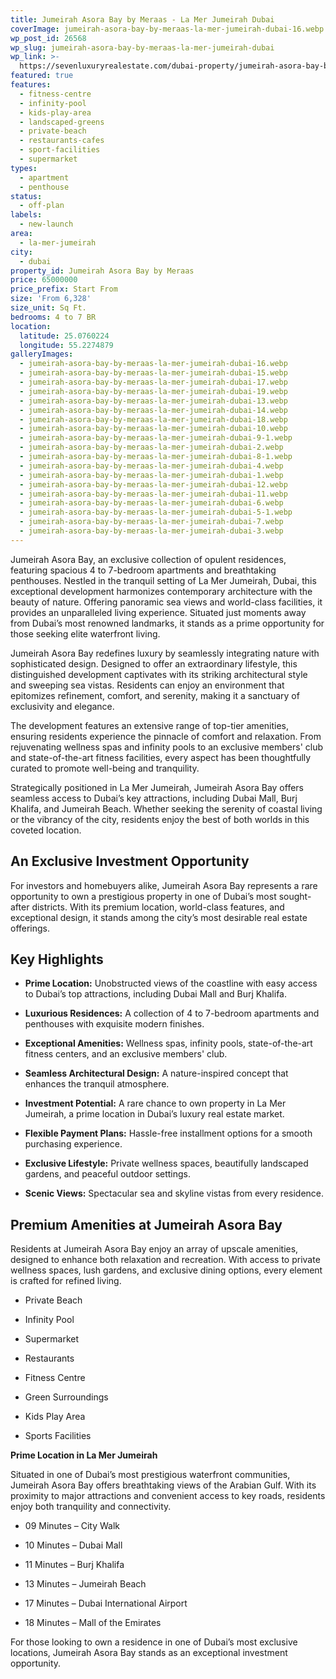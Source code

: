 ```yaml
---
title: Jumeirah Asora Bay by Meraas - La Mer Jumeirah Dubai
coverImage: jumeirah-asora-bay-by-meraas-la-mer-jumeirah-dubai-16.webp
wp_post_id: 26568
wp_slug: jumeirah-asora-bay-by-meraas-la-mer-jumeirah-dubai
wp_link: >-
  https://sevenluxuryrealestate.com/dubai-property/jumeirah-asora-bay-by-meraas-la-mer-jumeirah-dubai/
featured: true
features:
  - fitness-centre
  - infinity-pool
  - kids-play-area
  - landscaped-greens
  - private-beach
  - restaurants-cafes
  - sport-facilities
  - supermarket
types:
  - apartment
  - penthouse
status:
  - off-plan
labels:
  - new-launch
area:
  - la-mer-jumeirah
city:
  - dubai
property_id: Jumeirah Asora Bay by Meraas
price: 65000000
price_prefix: Start From
size: 'From 6,328'
size_unit: Sq Ft.
bedrooms: 4 to 7 BR
location:
  latitude: 25.0760224
  longitude: 55.2274879
galleryImages:
  - jumeirah-asora-bay-by-meraas-la-mer-jumeirah-dubai-16.webp
  - jumeirah-asora-bay-by-meraas-la-mer-jumeirah-dubai-15.webp
  - jumeirah-asora-bay-by-meraas-la-mer-jumeirah-dubai-17.webp
  - jumeirah-asora-bay-by-meraas-la-mer-jumeirah-dubai-19.webp
  - jumeirah-asora-bay-by-meraas-la-mer-jumeirah-dubai-13.webp
  - jumeirah-asora-bay-by-meraas-la-mer-jumeirah-dubai-14.webp
  - jumeirah-asora-bay-by-meraas-la-mer-jumeirah-dubai-18.webp
  - jumeirah-asora-bay-by-meraas-la-mer-jumeirah-dubai-10.webp
  - jumeirah-asora-bay-by-meraas-la-mer-jumeirah-dubai-9-1.webp
  - jumeirah-asora-bay-by-meraas-la-mer-jumeirah-dubai-2.webp
  - jumeirah-asora-bay-by-meraas-la-mer-jumeirah-dubai-8-1.webp
  - jumeirah-asora-bay-by-meraas-la-mer-jumeirah-dubai-4.webp
  - jumeirah-asora-bay-by-meraas-la-mer-jumeirah-dubai-1.webp
  - jumeirah-asora-bay-by-meraas-la-mer-jumeirah-dubai-12.webp
  - jumeirah-asora-bay-by-meraas-la-mer-jumeirah-dubai-11.webp
  - jumeirah-asora-bay-by-meraas-la-mer-jumeirah-dubai-6.webp
  - jumeirah-asora-bay-by-meraas-la-mer-jumeirah-dubai-5-1.webp
  - jumeirah-asora-bay-by-meraas-la-mer-jumeirah-dubai-7.webp
  - jumeirah-asora-bay-by-meraas-la-mer-jumeirah-dubai-3.webp
---
```


Jumeirah Asora Bay, an exclusive collection of opulent residences, featuring spacious 4 to 7-bedroom apartments and breathtaking penthouses. Nestled in the tranquil setting of La Mer Jumeirah, Dubai, this exceptional development harmonizes contemporary architecture with the beauty of nature. Offering panoramic sea views and world-class facilities, it provides an unparalleled living experience. Situated just moments away from Dubai’s most renowned landmarks, it stands as a prime opportunity for those seeking elite waterfront living.

Jumeirah Asora Bay redefines luxury by seamlessly integrating nature with sophisticated design. Designed to offer an extraordinary lifestyle, this distinguished development captivates with its striking architectural style and sweeping sea vistas. Residents can enjoy an environment that epitomizes refinement, comfort, and serenity, making it a sanctuary of exclusivity and elegance.

The development features an extensive range of top-tier amenities, ensuring residents experience the pinnacle of comfort and relaxation. From rejuvenating wellness spas and infinity pools to an exclusive members' club and state-of-the-art fitness facilities, every aspect has been thoughtfully curated to promote well-being and tranquility.

Strategically positioned in La Mer Jumeirah, Jumeirah Asora Bay offers seamless access to Dubai’s key attractions, including Dubai Mall, Burj Khalifa, and Jumeirah Beach. Whether seeking the serenity of coastal living or the vibrancy of the city, residents enjoy the best of both worlds in this coveted location.

## **An Exclusive Investment Opportunity**

For investors and homebuyers alike, Jumeirah Asora Bay represents a rare opportunity to own a prestigious property in one of Dubai’s most sought-after districts. With its premium location, world-class features, and exceptional design, it stands among the city’s most desirable real estate offerings.

## **Key Highlights**

- **Prime Location:** Unobstructed views of the coastline with easy access to Dubai’s top attractions, including Dubai Mall and Burj Khalifa.

- **Luxurious Residences:** A collection of 4 to 7-bedroom apartments and penthouses with exquisite modern finishes.

- **Exceptional Amenities:** Wellness spas, infinity pools, state-of-the-art fitness centers, and an exclusive members' club.

- **Seamless Architectural Design:** A nature-inspired concept that enhances the tranquil atmosphere.

- **Investment Potential:** A rare chance to own property in La Mer Jumeirah, a prime location in Dubai’s luxury real estate market.

- **Flexible Payment Plans:** Hassle-free installment options for a smooth purchasing experience.

- **Exclusive Lifestyle:** Private wellness spaces, beautifully landscaped gardens, and peaceful outdoor settings.

- **Scenic Views:** Spectacular sea and skyline vistas from every residence.

## **Premium Amenities at Jumeirah Asora Bay**

Residents at Jumeirah Asora Bay enjoy an array of upscale amenities, designed to enhance both relaxation and recreation. With access to private wellness spaces, lush gardens, and exclusive dining options, every element is crafted for refined living.

- Private Beach

- Infinity Pool

- Supermarket

- Restaurants

- Fitness Centre

- Green Surroundings

- Kids Play Area

- Sports Facilities

**Prime Location in La Mer Jumeirah**

Situated in one of Dubai’s most prestigious waterfront communities, Jumeirah Asora Bay offers breathtaking views of the Arabian Gulf. With its proximity to major attractions and convenient access to key roads, residents enjoy both tranquility and connectivity.

- 09 Minutes – City Walk

- 10 Minutes – Dubai Mall

- 11 Minutes – Burj Khalifa

- 13 Minutes – Jumeirah Beach

- 17 Minutes – Dubai International Airport

- 18 Minutes – Mall of the Emirates

For those looking to own a residence in one of Dubai’s most exclusive locations, Jumeirah Asora Bay stands as an exceptional investment opportunity.
